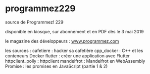 # programmez229

source de Programmez! 229

disponible en kiosque, sur abonnement et en PDF dès le 3 mai 2019

le magazine des développeurs : www.programmez.com

les sources :
cafetiere : hacker sa cafetière
cpp_docker : C++ et les conteneurs Docker
flutter : créer une application avec Flutter
httpclient_polly : httpclient
mandelfrot : Mandelfrot en WebAssembly
Promise : les promises en JavaScript (partie 1 & 2)
